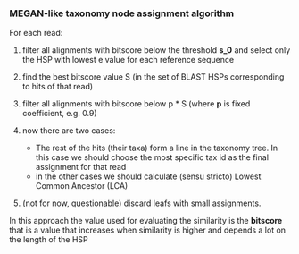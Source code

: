### MEGAN-like taxonomy node assignment algorithm


For each read:

1. filter all alignments with bitscore below the threshold **s_0** and select only the HSP with lowest e value for each reference sequence 
2. find the best bitscore value S (in the set of BLAST HSPs corresponding to hits of that read)
3. filter all alignments with bitscore below p * S (where **p** is fixed coefficient, e.g. 0.9)
4. now there are two cases:
    * The rest of the hits (their taxa) form a line in the taxonomy tree. In this case we should choose the most specific tax id as the final assignment for that read
    * in the other cases we should calculate (sensu stricto) Lowest Common Ancestor (LCA)
    
5. (not for now, questionable) discard leafs with small assignments. 


In this approach the value used for evaluating the similarity is the **bitscore** that is a value that increases when similarity is higher and depends a lot on the length of the HSP
